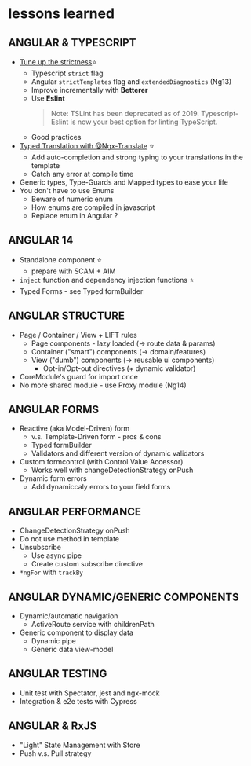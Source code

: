 # lessons learned

## ANGULAR & TYPESCRIPT

- [Tune up the strictness](angular/tune-up-the-strictness.md)⭐
  - Typescript `strict` flag
  - Angular `strictTemplates` flag and `extendedDiagnostics` (Ng13)
  - Improve incrementally with **Betterer**
  - Use **Eslint**
    > Note: TSLint has been deprecated as of 2019.
    > Typescript-Eslint is now your best option for linting TypeScript.
  - Good practices
- [Typed Translation with @Ngx-Translate](angular/typed-translation-with-ngx-translate.md) ⭐
  - Add auto-completion and strong typing to your translations in the template
  - Catch any error at compile time
- Generic types, Type-Guards and Mapped types to ease your life
- You don't have to use Enums
  - Beware of numeric enum
  - How enums are compiled in javascript
  - Replace enum in Angular ?

## ANGULAR 14

- Standalone component ⭐
  - prepare with SCAM + AIM 
- `inject` function and dependency injection functions ⭐
- Typed Forms - see Typed formBuilder

## ANGULAR STRUCTURE

- Page / Container / View + LIFT rules
  - Page components - lazy loaded (→ route data & params)
  - Container ("smart") components (→ domain/features)
  - View ("dumb") components (→ reusable ui components)
    - Opt-in/Opt-out directives (+ dynamic validator)
- CoreModule's guard for import once
- No more shared module - use Proxy module (Ng14)

## ANGULAR FORMS

- Reactive (aka Model-Driven) form
  - v.s. Template-Driven form - pros & cons
  - Typed formBuilder
  - Validators and different version of dynamic validators
- Custom formcontrol (with Control Value Accessor)
  - Works well with changeDetectionStrategy onPush
- Dynamic form errors
  - Add dynamiccaly errors to your field forms

## ANGULAR PERFORMANCE

- ChangeDetectionStrategy onPush
- Do not use method in template
- Unsubscribe
  - Use async pipe
  - Create custom subscribe directive
- `*ngFor` with `trackBy`

## ANGULAR DYNAMIC/GENERIC COMPONENTS

- Dynamic/automatic navigation
  - ActiveRoute service with childrenPath
- Generic component to display data
  - Dynamic pipe
  - Generic data view-model

## ANGULAR TESTING

- Unit test with Spectator, jest and ngx-mock
- Integration & e2e tests with Cypress

## ANGULAR & RxJS

- "Light" State Management with Store
- Push v.s. Pull strategy
